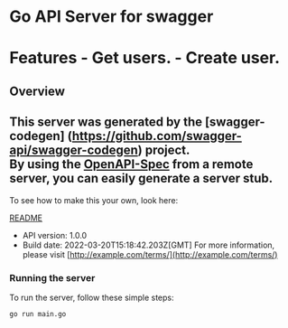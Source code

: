 # Go API Server for swagger

# Features - Get users. - Create user. 

## Overview
This server was generated by the [swagger-codegen]
(https://github.com/swagger-api/swagger-codegen) project.  
By using the [OpenAPI-Spec](https://github.com/OAI/OpenAPI-Specification) from a remote server, you can easily generate a server stub.  
-

To see how to make this your own, look here:

[README](https://github.com/swagger-api/swagger-codegen/blob/master/README.md)

- API version: 1.0.0
- Build date: 2022-03-20T15:18:42.203Z[GMT]
For more information, please visit [http://example.com/terms/](http://example.com/terms/)


### Running the server
To run the server, follow these simple steps:

```
go run main.go
```

